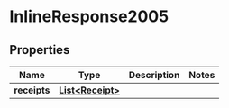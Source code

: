 

# InlineResponse2005


## Properties

Name | Type | Description | Notes
------------ | ------------- | ------------- | -------------
**receipts** | [**List&lt;Receipt&gt;**](Receipt.md) |  | 



